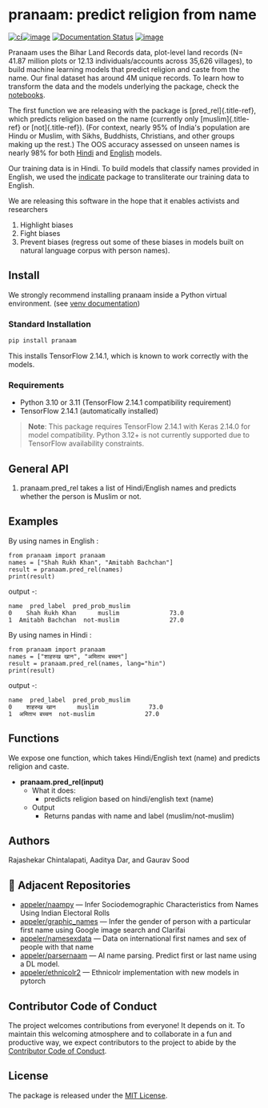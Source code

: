 # pranaam: predict religion from name

[![ci](https://github.com/appeler/pranaam/actions/workflows/ci.yml/badge.svg)](https://github.com/appeler/pranaam/actions/workflows/ci.yml)[![image](https://img.shields.io/pypi/v/pranaam.svg)](https://pypi.python.org/pypi/pranaam)
[![Documentation Status](https://readthedocs.org/projects/pranaam/badge/?version=latest)](http://pranaam.readthedocs.io/en/latest/?badge=latest)
[![image](https://static.pepy.tech/badge/pranaam)](https://pepy.tech/project/pranaam)

Pranaam uses the Bihar Land Records data, plot-level land records (N=
41.87 million plots or 12.13 individuals/accounts across 35,626
villages), to build machine learning models that predict religion and
caste from the name. Our final dataset has around 4M unique records. To
learn how to transform the data and the models underlying the package,
check the
[notebooks](https://github.com/appeler/pranaam/tree/main/pranaam/notebooks).

The first function we are releasing with the package is
[pred_rel]{.title-ref}, which predicts religion based on the name
(currently only [muslim]{.title-ref} or [not]{.title-ref}). (For
context, nearly 95% of India\'s population are Hindu or Muslim, with
Sikhs, Buddhists, Christians, and other groups making up the rest.) The
OOS accuracy assessed on unseen names is nearly 98% for both
[Hindi](https://github.com/appeler/pranaam_dev/blob/main/pranaam/notebooks/05_train_hindi.ipynb)
and
[English](https://github.com/appeler/pranaam_dev/blob/main/pranaam/notebooks/04_train_english.ipynb)
models.

Our training data is in Hindi. To build models that classify names
provided in English, we used the
[indicate](https://github.com/in-rolls/indicate) package to
transliterate our training data to English.

We are releasing this software in the hope that it enables activists and
researchers

1)  Highlight biases
2)  Fight biases
3)  Prevent biases (regress out some of these biases in models built on
    natural language corpus with person names).

## Install

We strongly recommend installing pranaam inside a Python virtual environment. (see [venv documentation](https://docs.python.org/3/library/venv.html#creating-virtual-environments))

### Standard Installation

```bash
pip install pranaam
```

This installs TensorFlow 2.14.1, which is known to work correctly with the models.

### Requirements

- Python 3.10 or 3.11 (TensorFlow 2.14.1 compatibility requirement)
- TensorFlow 2.14.1 (automatically installed)

> **Note**: This package requires TensorFlow 2.14.1 with Keras 2.14.0 for model compatibility. Python 3.12+ is not currently supported due to TensorFlow availability constraints.

## General API

1.  pranaam.pred_rel takes a list of Hindi/English names and predicts
    whether the person is Muslim or not.

## Examples

By using names in English :

    from pranaam import pranaam
    names = ["Shah Rukh Khan", "Amitabh Bachchan"]
    result = pranaam.pred_rel(names)
    print(result)

output -:

    name  pred_label  pred_prob_muslim
    0    Shah Rukh Khan      muslim              73.0
    1  Amitabh Bachchan  not-muslim              27.0

By using names in Hindi :

    from pranaam import pranaam
    names = ["शाहरुख खान", "अमिताभ बच्चन"]
    result = pranaam.pred_rel(names, lang="hin")
    print(result)

output -:

    name  pred_label  pred_prob_muslim
    0    शाहरुख खान      muslim              73.0
    1  अमिताभ बच्चन  not-muslim              27.0

## Functions

We expose one function, which takes Hindi/English text (name) and
predicts religion and caste.

- **pranaam.pred_rel(input)**
  - What it does:
    - predicts religion based on hindi/english text (name)
  - Output
    - Returns pandas with name and label (muslim/not-muslim)

## Authors

Rajashekar Chintalapati, Aaditya Dar, and Gaurav Sood


## 🔗 Adjacent Repositories

- [appeler/naampy](https://github.com/appeler/naampy) — Infer Sociodemographic Characteristics from Names Using Indian Electoral Rolls
- [appeler/graphic_names](https://github.com/appeler/graphic_names) — Infer the gender of person with a particular first name using Google image search and Clarifai
- [appeler/namesexdata](https://github.com/appeler/namesexdata) — Data on international first names and sex of people with that name
- [appeler/parsernaam](https://github.com/appeler/parsernaam) — AI name parsing. Predict first or last name using a DL model.
- [appeler/ethnicolr2](https://github.com/appeler/ethnicolr2) — Ethnicolr implementation with new models in pytorch
## Contributor Code of Conduct

The project welcomes contributions from everyone! It depends on it. To
maintain this welcoming atmosphere and to collaborate in a fun and
productive way, we expect contributors to the project to abide by the
[Contributor Code of
Conduct](http://contributor-covenant.org/version/1/0/0/).

## License

The package is released under the [MIT
License](https://opensource.org/licenses/MIT).
